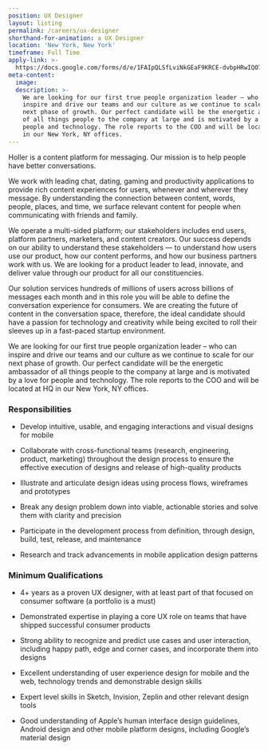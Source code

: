 ```yaml
---
position: UX Designer
layout: listing
permalink: /careers/ux-designer
shorthand-for-animation: a UX Designer
location: 'New York, New York'
timeframe: Full Time
apply-link: >-
  https://docs.google.com/forms/d/e/1FAIpQLSfLviNkGEaF9KRCE-dvbpHRwIQO7AgfTxFMm4DzZYAWhaTfrg/viewform
meta-content:
  image:
  description: >-
    We are looking for our first true people organization leader – who can
    inspire and drive our teams and our culture as we continue to scale for our
    next phase of growth. Our perfect candidate will be the energetic ambassador
    of all things people to the company at large and is motivated by a love for
    people and technology. The role reports to the COO and will be located at HQ
    in our New York, NY offices.
---
```


Holler is a content platform for messaging. Our mission is to help people have better conversations.

We work with leading chat, dating, gaming and productivity applications to provide rich content experiences for users, whenever and wherever they message. By understanding the connection between content, words, people, places, and time, we surface relevant content for people when communicating with friends and family.

We operate a multi-sided platform; our stakeholders includes end users, platform partners, marketers, and content creators. Our success depends on our ability to understand these stakeholders — to understand how users use our product, how our content performs, and how our business partners work with us. We are looking for a product leader to lead, innovate, and deliver value through our product for all our constituencies.

Our solution services hundreds of millions of users across billions of messages each month and in this role you will be able to define the conversation experience for consumers. We are creating the future of content in the conversation space, therefore, the ideal candidate should have a passion for technology and creativity while being excited to roll their sleeves up in a fast-paced startup environment.

We are looking for our first true people organization leader – who can inspire and drive our teams and our culture as we continue to scale for our next phase of growth. Our perfect candidate will be the energetic ambassador of all things people to the company at large and is motivated by a love for people and technology. The role reports to the COO and will be located at HQ in our New York, NY offices.

### **Responsibilities**

* Develop intuitive, usable, and engaging interactions and visual designs for mobile

* Collaborate with cross-functional teams (research, engineering, product, marketing) throughout the design process to ensure the effective execution of designs and release of high-quality products

* Illustrate and articulate design ideas using process flows, wireframes and prototypes

* Break any design problem down into viable, actionable stories and solve them with clarity and precision

* Participate in the development process from definition, through design, build, test, release, and maintenance

* Research and track advancements in mobile application design patterns

### **Minimum Qualifications**

* 4+ years as a proven UX designer, with at least part of that focused on consumer software (a portfolio is a must)

* Demonstrated expertise in playing a core UX role on teams that have shipped successful consumer products

* Strong ability to recognize and predict use cases and user interaction, including happy path, edge and corner cases, and incorporate them into designs

* Excellent understanding of user experience design for mobile and the web, technology trends and demonstrable design skills

* Expert level skills in Sketch, Invision, Zeplin and other relevant design tools

* Good understanding of Apple’s human interface design guidelines, Android design and other mobile platform designs, including Google’s material design